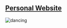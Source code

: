 ## [Personal Website](https://iartist93.github.io/)

![dancing](https://i.pinimg.com/originals/56/d9/c3/56d9c3fd6524357656ae3b3b39d7ab66.gif)


